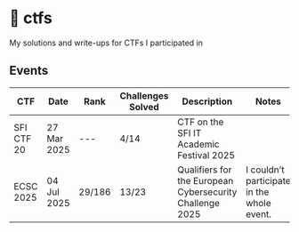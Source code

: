 # 🐉 ctfs

My solutions and write-ups for CTFs I participated in

## Events

| CTF        | Date        | Rank   | Challenges Solved | Description                                              | Notes                                      |
|------------|-------------|--------|-------------------|----------------------------------------------------------|--------------------------------------------|
| SFI CTF 20 | 27 Mar 2025 | ---    | 4/14              | CTF on the SFI IT Academic Festival 2025                 |                                            |
| ECSC 2025  | 04 Jul 2025 | 29/186 | 13/23             | Qualifiers for the European Cybersecurity Challenge 2025 | I couldn’t participate in the whole event. |
